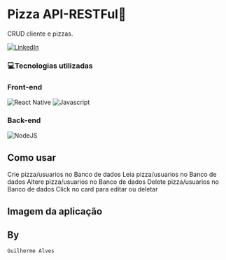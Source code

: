 # Pizza API-RESTFul🍕

CRUD cliente e pizzas.

[![LinkedIn](https://img.shields.io/badge/LinkedIn-0077B5?style=for-the-badge&logo=linkedin&logoColor=whiteue)](https://www.linkedin.com/in/guilherme-alves-1402i/)

### 💻Tecnologias utilizadas
### Front-end
![React Native](https://img.shields.io/badge/react_native-%2320232a.svg?style=for-the-badge&logo=react&logoColor=%2361DAFB)
![Javascript](https://camo.githubusercontent.com/93c855ae825c1757f3426f05a05f4949d3b786c5b22d0edb53143a9e8f8499f6/68747470733a2f2f696d672e736869656c64732e696f2f62616467652f4a6176615363726970742d3332333333303f7374796c653d666f722d7468652d6261646765266c6f676f3d6a617661736372697074266c6f676f436f6c6f723d463744463145)

### Back-end
![NodeJS](https://img.shields.io/badge/node.js-6DA55F?style=for-the-badge&logo=node.js&logoColor=white)

## Como usar
Crie pizza/usuarios no Banco de dados
Leia pizza/usuarios no Banco de dados
Altere pizza/usuarios no Banco de dados
Delete pizza/usuarios no Banco de dados
Click no card para editar ou deletar

## Imagem da aplicação

## By
`Guilherme Alves`
